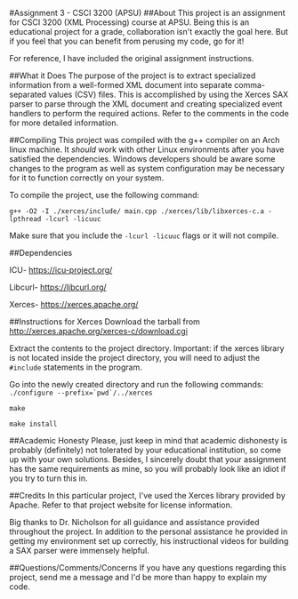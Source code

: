 #Assignment 3 - CSCI 3200 (APSU)
##About
This project is an assignment for CSCI 3200 (XML Processing) course at APSU. Being this is an educational project for a grade, collaboration isn't exactly the goal here. But if you feel that you can benefit from perusing my code, go for it! 

For reference, I have included the original assignment instructions. 

##What it Does
The purpose of the project is to extract specialized information from a well-formed XML document into separate comma-separated values (CSV) files. This is accomplished by using the Xerces SAX parser to parse through the XML document and creating specialized event handlers to perform the required actions. Refer to the comments in the code for more detailed information.

##Compiling
This project was compiled with the g++ compiler on an Arch linux machine. It *should* work with other Linux environments after you have satisfied the dependencies. Windows developers should be aware some changes to the program as well as system configuration may be necessary for it to function correctly on your system. 

To compile the project, use the following command:

`g++ -O2 -I ./xerces/include/ main.cpp ./xerces/lib/libxerces-c.a -lpthread -lcurl -licuuc`

Make sure that you include the `-lcurl -licuuc` flags or it will not compile.

##Dependencies

ICU- https://icu-project.org/

Libcurl- https://libcurl.org/

Xerces- https://xerces.apache.org/

##Instructions for Xerces
Download the tarball from http://xerces.apache.org/xerces-c/download.cgi

Extract the contents to the project directory. Important: if the xerces library is not located inside the project directory, you will need to adjust the `#include` statements in the program.

Go into the newly created directory and run the following commands:
```./configure --prefix=`pwd`/../xerces```

`make`

`make install`

##Academic Honesty
Please, just keep in mind that academic dishonesty is probably (definitely) not tolerated by your educational institution, so come up with your own solutions. Besides, I sincerely doubt that your assignment has the same requirements as mine, so you will probably look like an idiot if you try to turn this in.

##Credits
In this particular project, I've used the Xerces library provided by Apache. Refer to that project website for license information.

Big thanks to Dr. Nicholson for all guidance and assistance provided throughout the project. In addition to the personal assistance he provided in getting my environment set up correctly, his instructional videos for building a SAX parser were immensely helpful.

##Questions/Comments/Concerns
If you have any questions regarding this project, send me a message and I'd be more than happy to explain my code.

